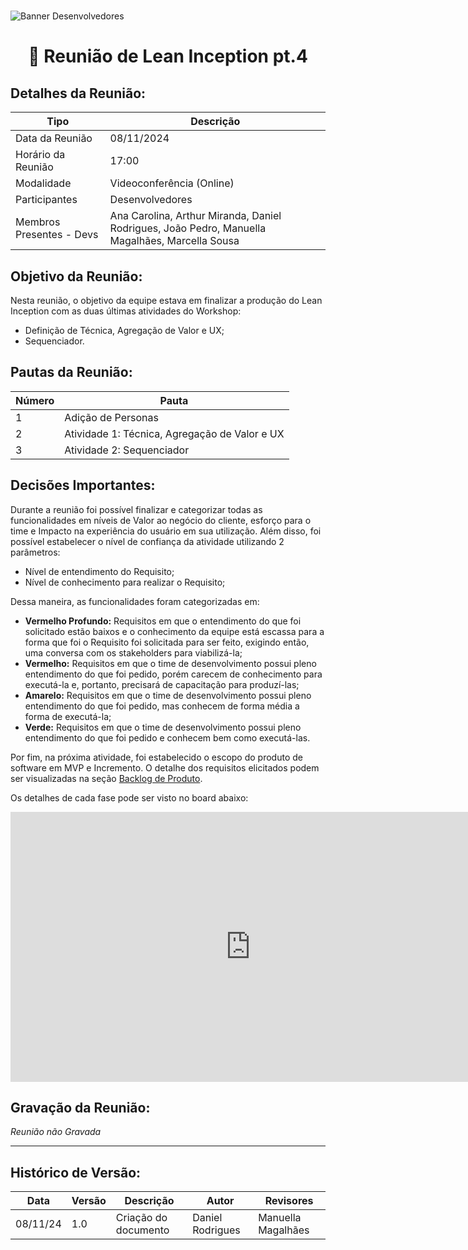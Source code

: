 #
![Banner Desenvolvedores](../../../../assets/BannerDesenvolvedores.png)

<div align="center">
<h1>🤝 Reunião de Lean Inception pt.4</h1>
</div>

## Detalhes da Reunião:
| Tipo | Descrição                              |
|---- | --------------------------------------- |
| Data da Reunião | 08/11/2024 |
| Horário da Reunião | 17:00 |
| Modalidade | Videoconferência (Online) |
| Participantes | Desenvolvedores |
| Membros Presentes - Devs | Ana Carolina, Arthur Miranda, Daniel Rodrigues, João Pedro, Manuella Magalhães, Marcella Sousa |

## Objetivo da Reunião:
Nesta reunião, o objetivo da equipe estava em finalizar a produção do Lean Inception com as duas últimas atividades do Workshop:

- Definição de Técnica, Agregação de Valor e UX;
- Sequenciador.

## Pautas da Reunião:

| Número | Pauta |
| --- | ------ |
| 1 | Adição de Personas |
| 2 | Atividade 1: Técnica, Agregação de Valor e UX |
| 3 | Atividade 2: Sequenciador |

## Decisões Importantes:

Durante a reunião foi possível finalizar e categorizar todas as funcionalidades em níveis de Valor ao negócio do cliente, esforço para o time e Impacto na experiência do usuário em sua utilização. Além disso, foi possível estabelecer o nível de confiança da atividade utilizando 2 parâmetros:

- Nível de entendimento do Requisito;
- Nível de conhecimento para realizar o Requisito;

Dessa maneira, as funcionalidades foram categorizadas em:

- **Vermelho Profundo:** Requisitos em que o entendimento do que foi solicitado estão baixos e o conhecimento da equipe está escassa para a forma que foi o Requisito foi solicitada para ser feito, exigindo então, uma conversa com os stakeholders para viabilizá-la;
- **Vermelho:** Requisitos em que o time de desenvolvimento possui pleno entendimento do que foi pedido, porém carecem de conhecimento para executá-la e, portanto, precisará de capacitação para produzí-las;
- **Amarelo:** Requisitos em que o time de desenvolvimento possui pleno entendimento do que foi pedido, mas conhecem de forma média a forma de executá-la;
- **Verde:** Requisitos em que o time de desenvolvimento possui pleno entendimento do que foi pedido e conhecem bem como executá-las.

Por fim, na próxima atividade, foi estabelecido o escopo do produto de software em MVP e Incremento. O detalhe dos requisitos elicitados podem ser visualizadas na seção [Backlog de Produto](../../../2-docPage/9-backlogDeProduto.md).

Os detalhes de cada fase pode ser visto no board abaixo:

<iframe width="768" height="432" src="https://miro.com/app/live-embed/uXjVLJUh_Eo=/?moveToViewport=-4070,-1433,6705,2946&embedId=913005605696" frameborder="0" scrolling="no" allow="fullscreen; clipboard-read; clipboard-write" allowfullscreen></iframe>

## Gravação da Reunião:
_Reunião não Gravada_

---
## Histórico de Versão: 
| Data | Versão | Descrição | Autor | Revisores |
|---- | ------ | --------- | ----- | --------- |
| 08/11/24 | 1.0 | Criação do documento | Daniel Rodrigues | Manuella Magalhães |